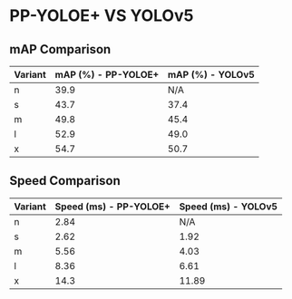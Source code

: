 ---
---
# PP-YOLOE+ VS YOLOv5

## mAP Comparison

| Variant | mAP (%) - PP-YOLOE+ | mAP (%) - YOLOv5 |
|---------|--------------------|--------------------|
| n | 39.9 | N/A |
| s | 43.7 | 37.4 |
| m | 49.8 | 45.4 |
| l | 52.9 | 49.0 |
| x | 54.7 | 50.7 |

## Speed Comparison

| Variant | Speed (ms) - PP-YOLOE+ | Speed (ms) - YOLOv5 |
|---------|-----------------------|-----------------------|
| n | 2.84 | N/A |
| s | 2.62 | 1.92 |
| m | 5.56 | 4.03 |
| l | 8.36 | 6.61 |
| x | 14.3 | 11.89 |
